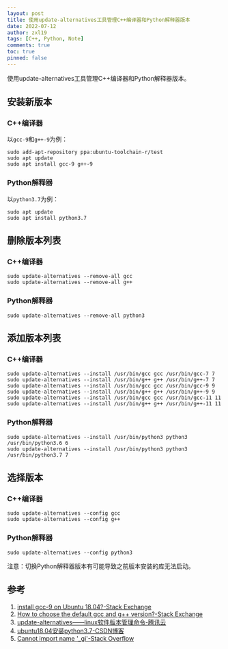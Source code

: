 ```yaml
---
layout: post
title: 使用update-alternatives工具管理C++编译器和Python解释器版本
date: 2022-07-12
author: zxl19
tags: [C++, Python, Note]
comments: true
toc: true
pinned: false
---
```


使用update-alternatives工具管理C++编译器和Python解释器版本。

<!-- more -->

## 安装新版本

### C++编译器

以`gcc-9`和`g++-9`为例：

```shell
sudo add-apt-repository ppa:ubuntu-toolchain-r/test
sudo apt update
sudo apt install gcc-9 g++-9
```

### Python解释器

以`python3.7`为例：

```shell
sudo apt update
sudo apt install python3.7
```

## 删除版本列表

### C++编译器

```shell
sudo update-alternatives --remove-all gcc
sudo update-alternatives --remove-all g++
```

### Python解释器

```shell
sudo update-alternatives --remove-all python3
```

## 添加版本列表

### C++编译器

```shell
sudo update-alternatives --install /usr/bin/gcc gcc /usr/bin/gcc-7 7
sudo update-alternatives --install /usr/bin/g++ g++ /usr/bin/g++-7 7
sudo update-alternatives --install /usr/bin/gcc gcc /usr/bin/gcc-9 9
sudo update-alternatives --install /usr/bin/g++ g++ /usr/bin/g++-9 9
sudo update-alternatives --install /usr/bin/gcc gcc /usr/bin/gcc-11 11
sudo update-alternatives --install /usr/bin/g++ g++ /usr/bin/g++-11 11
```

### Python解释器

```shell
sudo update-alternatives --install /usr/bin/python3 python3 /usr/bin/python3.6 6
sudo update-alternatives --install /usr/bin/python3 python3 /usr/bin/python3.7 7
```

## 选择版本

### C++编译器

```shell
sudo update-alternatives --config gcc
sudo update-alternatives --config g++
```

### Python解释器

```shell
sudo update-alternatives --config python3
```

注意：切换Python解释器版本有可能导致之前版本安装的库无法启动。

## 参考

1. [install gcc-9 on Ubuntu 18.04?-Stack Exchange](https://askubuntu.com/questions/1140183/install-gcc-9-on-ubuntu-18-04)
2. [How to choose the default gcc and g++ version?-Stack Exchange](https://askubuntu.com/questions/26498/how-to-choose-the-default-gcc-and-g-version)
3. [update-alternatives——linux软件版本管理命令-腾讯云](https://cloud.tencent.com/developer/article/1532283)
4. [ubuntu18.04安装python3.7-CSDN博客](https://blog.csdn.net/JohnJim0/article/details/108226362)
5. [Cannot import name '_gi'-Stack Overflow](https://stackoverflow.com/questions/59838238/importerror-cannot-import-name-gi-from-partially-initialized-module-gi-mo)
